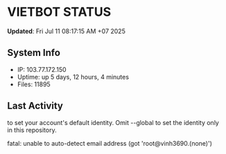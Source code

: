 # VIETBOT STATUS
**Updated**: Fri Jul 11 08:17:15 AM +07 2025

## System Info
- IP: 103.77.172.150
- Uptime: up 5 days, 12 hours, 4 minutes
- Files: 11895

## Last Activity

to set your account's default identity.
Omit --global to set the identity only in this repository.

fatal: unable to auto-detect email address (got 'root@vinh3690.(none)')

